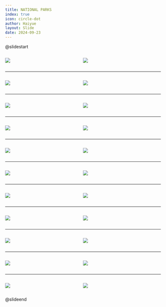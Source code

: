```yaml
---
title: NATIONAL PARKS
index: true
icon: circle-dot
author: Haiyue
layout: Slide
date: 2024-09-23
---
```

 
@slidestart

<div style="display:flex">
<div style="flex:1">

![](https://raw.githubusercontent.com/yclord/reading/refs/heads/master/english/Level-S/NATIONAL%20PARKS/001.webp)
</div>
<div style="flex:1">

![](https://raw.githubusercontent.com/yclord/reading/refs/heads/master/english/Level-S/NATIONAL%20PARKS/002.webp)
</div>
</div>

---

<div style="display:flex">
<div style="flex:1">

![](https://raw.githubusercontent.com/yclord/reading/refs/heads/master/english/Level-S/NATIONAL%20PARKS/003.webp)
</div>
<div style="flex:1">

![](https://raw.githubusercontent.com/yclord/reading/refs/heads/master/english/Level-S/NATIONAL%20PARKS/004.webp)
</div>
</div>

---

<div style="display:flex">
<div style="flex:1">

![](https://raw.githubusercontent.com/yclord/reading/refs/heads/master/english/Level-S/NATIONAL%20PARKS/005.webp)
</div>
<div style="flex:1">

![](https://raw.githubusercontent.com/yclord/reading/refs/heads/master/english/Level-S/NATIONAL%20PARKS/006.webp)
</div>
</div>

---

<div style="display:flex">
<div style="flex:1">

![](https://raw.githubusercontent.com/yclord/reading/refs/heads/master/english/Level-S/NATIONAL%20PARKS/007.webp)
</div>
<div style="flex:1">

![](https://raw.githubusercontent.com/yclord/reading/refs/heads/master/english/Level-S/NATIONAL%20PARKS/008.webp)
</div>
</div>

---

<div style="display:flex">
<div style="flex:1">

![](https://raw.githubusercontent.com/yclord/reading/refs/heads/master/english/Level-S/NATIONAL%20PARKS/009.webp)
</div>
<div style="flex:1">

![](https://raw.githubusercontent.com/yclord/reading/refs/heads/master/english/Level-S/NATIONAL%20PARKS/010.webp)
</div>
</div>

---

<div style="display:flex">
<div style="flex:1">

![](https://raw.githubusercontent.com/yclord/reading/refs/heads/master/english/Level-S/NATIONAL%20PARKS/011.webp)
</div>
<div style="flex:1">

![](https://raw.githubusercontent.com/yclord/reading/refs/heads/master/english/Level-S/NATIONAL%20PARKS/012.webp)
</div>
</div>

---

<div style="display:flex">
<div style="flex:1">

![](https://raw.githubusercontent.com/yclord/reading/refs/heads/master/english/Level-S/NATIONAL%20PARKS/013.webp)
</div>
<div style="flex:1">

![](https://raw.githubusercontent.com/yclord/reading/refs/heads/master/english/Level-S/NATIONAL%20PARKS/014.webp)
</div>
</div>

---

<div style="display:flex">
<div style="flex:1">

![](https://raw.githubusercontent.com/yclord/reading/refs/heads/master/english/Level-S/NATIONAL%20PARKS/015.webp)
</div>
<div style="flex:1">

![](https://raw.githubusercontent.com/yclord/reading/refs/heads/master/english/Level-S/NATIONAL%20PARKS/016.webp)
</div>
</div>

---

<div style="display:flex">
<div style="flex:1">

![](https://raw.githubusercontent.com/yclord/reading/refs/heads/master/english/Level-S/NATIONAL%20PARKS/017.webp)
</div>
<div style="flex:1">

![](https://raw.githubusercontent.com/yclord/reading/refs/heads/master/english/Level-S/NATIONAL%20PARKS/018.webp)
</div>
</div>

---

<div style="display:flex">
<div style="flex:1">

![](https://raw.githubusercontent.com/yclord/reading/refs/heads/master/english/Level-S/NATIONAL%20PARKS/019.webp)
</div>
<div style="flex:1">

![](https://raw.githubusercontent.com/yclord/reading/refs/heads/master/english/Level-S/NATIONAL%20PARKS/020.webp)
</div>
</div>

---

<div style="display:flex">
<div style="flex:1">

![](https://raw.githubusercontent.com/yclord/reading/refs/heads/master/english/Level-S/NATIONAL%20PARKS/021.webp)
</div>
<div style="flex:1">

![](https://raw.githubusercontent.com/yclord/reading/refs/heads/master/english/Level-S/NATIONAL%20PARKS/022.webp)
</div>
</div>

@slideend